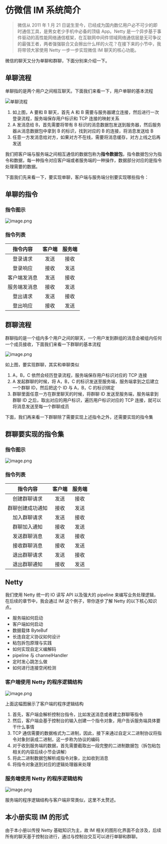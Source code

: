 # 仿微信 IM 系统简介

> 微信从 2011 年 1 月 21 日诞生至今，已经成为国内数亿用户必不可少的即时通信工具，是男女老少手机中必备的顶级 App。Netty 是一个异步基于事件驱动的高性能网络通信框架，在互联网中间件领域网络通信层是无可争议的最强王者，两者强强联合又会擦出什么样的火花？在接下来的小节中，我将带领大家使用 Netty 一步一步实现微信 IM 聊天的核心功能。

微信的聊天又分为单聊和群聊，下面分别来介绍一下。

## 单聊流程

单聊指的是两个用户之间相互聊天。下面我们来看一下，用户单聊的基本流程

![单聊流程](https://user-gold-cdn.xitu.io/2018/8/9/1651c08e91cdd8e6?imageView2/0/w/1280/h/960/format/webp/ignore-error/1)

1. 如上图，A 要和 B 聊天，首先 A 和 B 需要与服务器建立连接，然后进行一次登录流程，服务端保存用户标识和 TCP 连接的映射关系
2. A 发消息给 B，首先需要将带有 B 标识的消息数据包发送到服务器，然后服务器从消息数据包中拿到 B 的标识，找到对应的 B 的连接，将消息发送给 B
3. 任意一方发消息给对方，如果对方不在线，需要将消息缓存，对方上线之后再发送

我们把客户端与服务端之间相互通信的数据包称为**指令数据包**，指令数据包分为指令和数据，每一种指令对应客户端或者服务端的一种操作，数据部分对应的是指令处理需要的数据。

下面我们先来看一下，要实现单聊，客户端与服务端分别要实现哪些指令：

## 单聊的指令

### 指令图示



![image.png](https://user-gold-cdn.xitu.io/2018/9/24/1660adaac93d16e2?imageView2/0/w/1280/h/960/format/webp/ignore-error/1)



### 指令列表

|   指令内容   | 客户端 | 服务端 |
| :----------: | :----: | :----: |
|   登录请求   |  发送  |  接收  |
|   登录响应   |  接收  |  发送  |
| 客户端发消息 |  发送  |  接收  |
| 服务端发消息 |  接收  |  发送  |
|   登出请求   |  发送  |  接收  |
|   登出响应   |  接收  |  发送  |



## 群聊流程

群聊指的是一个组内多个用户之间的聊天，一个用户发到群组的消息会被组内任何一个成员接收，下面我们来看一下群聊的基本流程



![image.png](https://user-gold-cdn.xitu.io/2018/8/9/1651c08e91bfb935?imageView2/0/w/1280/h/960/format/webp/ignore-error/1)



如上图，要实现群聊，其实和单聊类似

1. A，B，C 依然会经历登录流程，服务端保存用户标识对应的 TCP 连接
2. A 发起群聊的时候，将 A，B，C 的标识发送至服务端，服务端拿到之后建立一个群聊 ID，然后把这个 ID 与 A，B，C 的标识绑定
3. 群聊里面任意一方在群里聊天的时候，将群聊 ID 发送至服务端，服务端拿到群聊 ID 之后，取出对应的用户标识，遍历用户标识对应的 TCP 连接，就可以将消息发送至每一个群聊成员

下面，我们再来看一下群聊除了需要实现上述指令之外，还需要实现的指令集

## 群聊要实现的指令集

### 指令图示



![image.png](https://user-gold-cdn.xitu.io/2018/9/24/1660ae0860e0cf88?imageView2/0/w/1280/h/960/format/webp/ignore-error/1)



### 指令列表

|     指令内容     | 客户端 | 服务端 |
| :--------------: | :----: | :----: |
|   创建群聊请求   |  发送  |  接收  |
| 群聊创建成功通知 |  接收  |  发送  |
|   加入群聊请求   |  发送  |  接收  |
|   群聊加入通知   |  接收  |  发送  |
|   发送群聊消息   |  发送  |  接收  |
|   接收群聊消息   |  接收  |  发送  |
|   退出群聊请求   |  发送  |  接收  |
|   退出群聊通知   |  接收  |  发送  |



## Netty

我们使用 Netty 统一的 IO 读写 API 以及强大的 pipeline 来编写业务处理逻辑，在后续的章节中，我会通过 IM 这个例子，带你逐步了解 Netty 的以下核心知识点。

- 服务端如何启动
- 客户端如何启动
- 数据载体 ByteBuf
- 长连自定义协议如何设计
- 粘包拆包原理与实践
- 如何实现自定义编解码
- pipeline 与 channelHandler
- 定时发心跳怎么做
- 如何进行连接空闲检测

### 客户端使用 Netty 的程序逻辑结构



![image.png](https://user-gold-cdn.xitu.io/2018/8/9/1651c08e91ca8b74?imageView2/0/w/1280/h/960/format/webp/ignore-error/1)



上面这幅图展示了客户端的程序逻辑结构

1. 首先，客户端会解析控制台指令，比如发送消息或者建立群聊等指令
2. 然后，客户端会基于控制台的输入创建一个指令对象，用户告诉服务端具体要干什么事情
3. TCP 通信需要的数据格式为二进制，因此，接下来通过自定义二进制协议将指令对象封装成二进制，这一步称为协议的编码
4. 对于收到服务端的数据，首先需要截取出一段完整的二进制数据包（拆包粘包相关的内容后续小节会讲解）
5. 将此二进制数据包解析成指令对象，比如收到消息
6. 将指令对象送到对应的逻辑处理器来处理

### 服务端使用 Netty 的程序逻辑结构



![image.png](https://user-gold-cdn.xitu.io/2018/8/21/1655969de0f3b8c8?imageView2/0/w/1280/h/960/format/webp/ignore-error/1)



服务端的程序逻辑结构与客户端非常类似，这里不太赘述。

## 本小册实现 IM 的形式

由于本小册以传授 Netty 基础知识为主，故 IM 相关的图形化界面不会涉及，后续所有的聊天基于控制台进行，通过与控制台交互可以进行单聊和群聊。